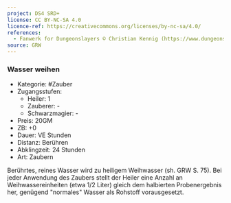 ```yaml
---
project: DS4 SRD+
license: CC BY-NC-SA 4.0
licence-ref: https://creativecommons.org/licenses/by-nc-sa/4.0/
references: 
  - Fanwerk for Dungeonslayers © Christian Kennig (https://www.dungeonslayers.net/)
source: GRW
---
```


### Wasser weihen

- Kategorie: #Zauber
- Zugangsstufen:
  - Heiler: 1
  - Zauberer: -
  - Schwarzmagier: -
- Preis: 20GM
- ZB: +0
- Dauer: VE Stunden
- Distanz: Berühren
- Abklingzeit: 24 Stunden
- Art: Zaubern

Berührtes, reines Wasser wird zu heiligem Weihwasser (sh. GRW S. 75). Bei jeder Anwendung des Zaubers stellt der Heiler eine Anzahl an Weihwassereinheiten (etwa 1/2 Liter) gleich dem halbierten Probenergebnis her, genügend "normales" Wasser als Rohstoff vorausgesetzt.


